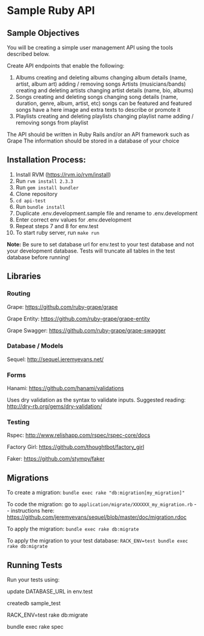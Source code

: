 # Sample Ruby API

## Sample Objectives

You will be creating a simple user management API using the tools described below.

Create API endpoints that enable the following:
1. Albums
  creating and deleting albums
  changing album details (name, artist, album art)
  adding / removing songs
  Artists (musicians/bands)
  creating and deleting artists
  changing artist details (name, bio, albums)
2. Songs
  creating and deleting songs
  changing song details (name, duration, genre, album, artist, etc)
  songs can be featured and featured songs have a here image and extra texts to describe or promote it
3. Playlists
  creating and deleting playlists
  changing playlist name
  adding / removing songs from playlist

  The API should be written in Ruby
  Rails and/or an API framework such as Grape
  The information should be stored in a database of your choice

## Installation Process:

1. Install RVM (https://rvm.io/rvm/install)
2. Run `rvm install 2.3.3`
3. Run `gem install bundler`
4. Clone repository
5. `cd api-test`
6. Run `bundle install`
7. Duplicate .env.development.sample file and rename to .env.development
8. Enter correct env values for .env.development
9. Repeat steps 7 and 8 for env.test
10. To start ruby server, run `make run`

**Note:** Be sure to set database url for env.test to your test database and not your development database. Tests will truncate all tables in the test database before running!

## Libraries

### Routing

Grape: https://github.com/ruby-grape/grape

Grape Entity: https://github.com/ruby-grape/grape-entity

Grape Swagger: https://github.com/ruby-grape/grape-swagger

### Database / Models

Sequel: http://sequel.jeremyevans.net/

### Forms

Hanami: https://github.com/hanami/validations

Uses dry validation as the syntax to validate inputs. Suggested reading: http://dry-rb.org/gems/dry-validation/

### Testing

Rspec: http://www.relishapp.com/rspec/rspec-core/docs

Factory Girl: https://github.com/thoughtbot/factory_girl

Faker: https://github.com/stympy/faker

## Migrations

To create a migration: `bundle exec rake "db:migration[my_migration]"`

To code the migration: go to `application/migrate/XXXXXX_my_migration.rb` -- instructions here: https://github.com/jeremyevans/sequel/blob/master/doc/migration.rdoc

To apply the migration: `bundle exec rake db:migrate`

To apply the migration to your test database: `RACK_ENV=test bundle exec rake db:migrate`

## Running Tests

Run your tests using:

update DATABASE_URL in env.test

createdb sample_test

RACK_ENV=test rake db:migrate

bundle exec rake spec
